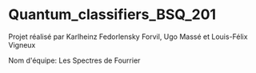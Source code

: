 # Quantum_classifiers_BSQ_201

Projet réalisé par Karlheinz Fedorlensky Forvil, Ugo Massé et Louis-Félix Vigneux

Nom d'équipe: Les Spectres de Fourrier
